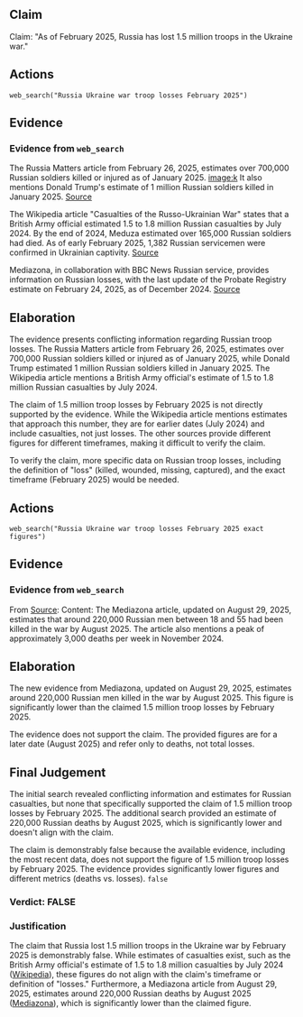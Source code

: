 ## Claim
Claim: "As of February 2025, Russia has lost 1.5 million troops in the Ukraine war."

## Actions
```
web_search("Russia Ukraine war troop losses February 2025")
```

## Evidence
### Evidence from `web_search`
The Russia Matters article from February 26, 2025, estimates over 700,000 Russian soldiers killed or injured as of January 2025. <image:k> It also mentions Donald Trump's estimate of 1 million Russian soldiers killed in January 2025. [Source](https://www.russiamatters.org/news/russia-ukraine-war-report-card/russia-ukraine-war-report-card-feb-26-2025)

The Wikipedia article "Casualties of the Russo-Ukrainian War" states that a British Army official estimated 1.5 to 1.8 million Russian casualties by July 2024. By the end of 2024, Meduza estimated over 165,000 Russian soldiers had died. As of early February 2025, 1,382 Russian servicemen were confirmed in Ukrainian captivity. [Source](https://en.wikipedia.org/wiki/Casualties_of_the_Russo-Ukrainian_War)

Mediazona, in collaboration with BBC News Russian service, provides information on Russian losses, with the last update of the Probate Registry estimate on February 24, 2025, as of December 2024. [Source](https://en.zona.media/article/2025/08/01/casualties_eng-trl)


## Elaboration
The evidence presents conflicting information regarding Russian troop losses. The Russia Matters article from February 26, 2025, estimates over 700,000 Russian soldiers killed or injured as of January 2025, while Donald Trump estimated 1 million Russian soldiers killed in January 2025. The Wikipedia article mentions a British Army official's estimate of 1.5 to 1.8 million Russian casualties by July 2024.

The claim of 1.5 million troop losses by February 2025 is not directly supported by the evidence. While the Wikipedia article mentions estimates that approach this number, they are for earlier dates (July 2024) and include casualties, not just losses. The other sources provide different figures for different timeframes, making it difficult to verify the claim.

To verify the claim, more specific data on Russian troop losses, including the definition of "loss" (killed, wounded, missing, captured), and the exact timeframe (February 2025) would be needed.


## Actions
```
web_search("Russia Ukraine war troop losses February 2025 exact figures")
```

## Evidence
### Evidence from `web_search`
From [Source](https://en.zona.media/article/2025/08/29/casualties_eng-trl): 
Content: The Mediazona article, updated on August 29, 2025, estimates that around 220,000 Russian men between 18 and 55 had been killed in the war by August 2025. The article also mentions a peak of approximately 3,000 deaths per week in November 2024.


## Elaboration
The new evidence from Mediazona, updated on August 29, 2025, estimates around 220,000 Russian men killed in the war by August 2025. This figure is significantly lower than the claimed 1.5 million troop losses by February 2025.

The evidence does not support the claim. The provided figures are for a later date (August 2025) and refer only to deaths, not total losses.


## Final Judgement
The initial search revealed conflicting information and estimates for Russian casualties, but none that specifically supported the claim of 1.5 million troop losses by February 2025. The additional search provided an estimate of 220,000 Russian deaths by August 2025, which is significantly lower and doesn't align with the claim.

The claim is demonstrably false because the available evidence, including the most recent data, does not support the figure of 1.5 million troop losses by February 2025. The evidence provides significantly lower figures and different metrics (deaths vs. losses). `false`


### Verdict: FALSE

### Justification
The claim that Russia lost 1.5 million troops in the Ukraine war by February 2025 is demonstrably false. While estimates of casualties exist, such as the British Army official's estimate of 1.5 to 1.8 million casualties by July 2024 ([Wikipedia](https://en.wikipedia.org/wiki/Casualties_of_the_Russo-Ukrainian_War)), these figures do not align with the claim's timeframe or definition of "losses." Furthermore, a Mediazona article from August 29, 2025, estimates around 220,000 Russian deaths by August 2025 ([Mediazona](https://en.zona.media/article/2025/08/29/casualties_eng-trl)), which is significantly lower than the claimed figure.
